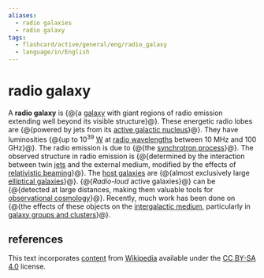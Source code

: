 ```yaml
---
aliases:
  - radio galaxies
  - radio galaxy
tags:
  - flashcard/active/general/eng/radio_galaxy
  - language/in/English
---
```


# radio galaxy

A __radio galaxy__ is {@{a [galaxy](galaxy.md) with giant regions of radio emission extending well beyond its visible structure}@}. These energetic radio lobes are {@{powered by jets from its [active galactic nucleus](active%20galactic%20nucleus.md)}@}. They have luminosities {@{up to 10<sup>39</sup> [W](watt.md) at [radio wavelengths](radio%20wave.md) between 10 MHz and 100 GHz}@}. The radio emission is due to {@{the [synchrotron process](synchrotron%20radiation.md)}@}. The observed structure in radio emission is {@{determined by the interaction between twin [jets](astrophysical%20jet.md#relativistic%20jet) and the external medium, modified by the effects of [relativistic beaming](relativistic%20beaming.md)}@}. The [host galaxies](active%20galactic%20nucleus.md) are {@{almost exclusively large [elliptical galaxies](elliptical%20galaxy.md)}@}. {@{_Radio-loud_ active galaxies}@} can be {@{detected at large distances, making them valuable tools for [observational cosmology](observational%20cosmology.md)}@}. Recently, much work has been done on {@{the effects of these objects on the [intergalactic medium](warm–hot%20intergalactic%20medium.md), particularly in [galaxy groups and clusters](galaxy%20groups%20and%20clusters.md)}@}. <!--SR:!2025-05-12,197,310!2025-07-21,257,330!2025-02-12,79,230!2025-02-01,123,290!2025-04-13,179,310!2025-07-25,215,270!2025-01-19,111,290!2025-08-29,288,330!2025-01-20,102,270-->

## references

This text incorporates [content](https://en.wikipedia.org/wiki/radio_galaxy) from [Wikipedia](Wikipedia.md) available under the [CC BY-SA 4.0](https://creativecommons.org/licenses/by-sa/4.0/) license.
